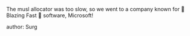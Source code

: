 The musl allocator was too slow, so we went to a company known for 🚀 Blazing Fast 🚀 software, Microsoft!

author: Surg
